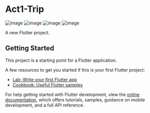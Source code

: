 # Act1-Trip
![image](https://github.com/user-attachments/assets/31cf3722-f660-4008-8a8d-b9139419e252)
![image](https://github.com/user-attachments/assets/00ad37c8-dc39-4c6f-aead-4f1c6147491c)
![image](https://github.com/user-attachments/assets/6a80f27c-7c0f-4e01-a872-b2b90059f764)
![image](https://github.com/user-attachments/assets/f7b8e9e6-ebd3-45fa-aa3a-eff494099e27)



A new Flutter project.

## Getting Started

This project is a starting point for a Flutter application.

A few resources to get you started if this is your first Flutter project:

- [Lab: Write your first Flutter app](https://docs.flutter.dev/get-started/codelab)
- [Cookbook: Useful Flutter samples](https://docs.flutter.dev/cookbook)

For help getting started with Flutter development, view the
[online documentation](https://docs.flutter.dev/), which offers tutorials,
samples, guidance on mobile development, and a full API reference.
